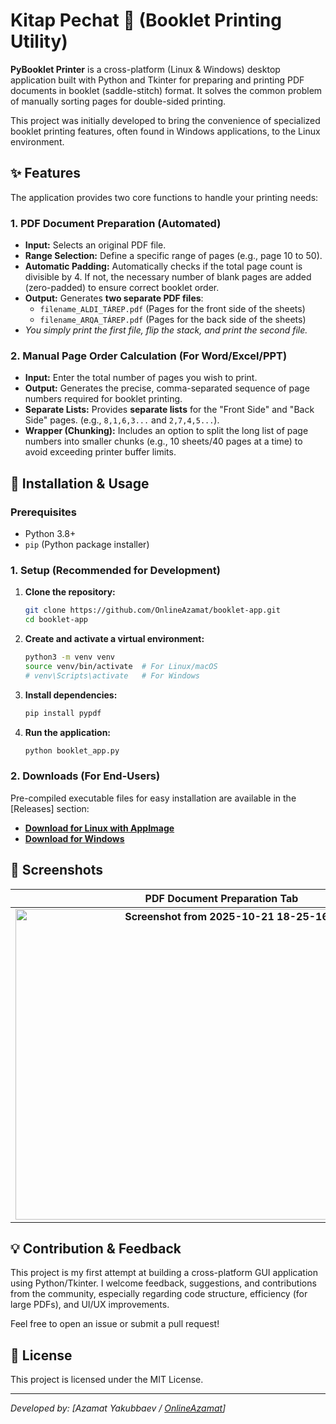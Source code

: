 # Kitap Pechat 📖 (Booklet Printing Utility)

**PyBooklet Printer** is a cross-platform (Linux & Windows) desktop application built with Python and Tkinter for preparing and printing PDF documents in booklet (saddle-stitch) format. It solves the common problem of manually sorting pages for double-sided printing.

This project was initially developed to bring the convenience of specialized booklet printing features, often found in Windows applications, to the Linux environment.

## ✨ Features

The application provides two core functions to handle your printing needs:

### 1. PDF Document Preparation (Automated)

* **Input:** Selects an original PDF file.
* **Range Selection:** Define a specific range of pages (e.g., page 10 to 50).
* **Automatic Padding:** Automatically checks if the total page count is divisible by 4. If not, the necessary number of blank pages are added (zero-padded) to ensure correct booklet order.
* **Output:** Generates **two separate PDF files**:
    * `filename_ALDI_TÁREP.pdf` (Pages for the front side of the sheets)
    * `filename_ARQA_TÁREP.pdf` (Pages for the back side of the sheets)
* *You simply print the first file, flip the stack, and print the second file.*

### 2. Manual Page Order Calculation (For Word/Excel/PPT)

* **Input:** Enter the total number of pages you wish to print.
* **Output:** Generates the precise, comma-separated sequence of page numbers required for booklet printing.
* **Separate Lists:** Provides **separate lists** for the "Front Side" and "Back Side" pages. (e.g., `8,1,6,3...` and `2,7,4,5...`).
* **Wrapper (Chunking):** Includes an option to split the long list of page numbers into smaller chunks (e.g., 10 sheets/40 pages at a time) to avoid exceeding printer buffer limits.

## 🚀 Installation & Usage

### Prerequisites

* Python 3.8+
* `pip` (Python package installer)

### 1. Setup (Recommended for Development)

1.  **Clone the repository:**
    ```bash
    git clone https://github.com/OnlineAzamat/booklet-app.git
    cd booklet-app
    ```

2.  **Create and activate a virtual environment:**
    ```bash
    python3 -m venv venv
    source venv/bin/activate  # For Linux/macOS
    # venv\Scripts\activate   # For Windows
    ```

3.  **Install dependencies:**
    ```bash
    pip install pypdf
    ```

4.  **Run the application:**
    ```bash
    python booklet_app.py
    ```

### 2. Downloads (For End-Users)

Pre-compiled executable files for easy installation are available in the [Releases] section:

* **[Download for Linux with AppImage](https://t.me/yakubbaevdev_blog/20)**
* **[Download for Windows](https://t.me/yakubbaevdev_blog/19)**

## 📸 Screenshots

| PDF Document Preparation Tab | Manual Page Order Calculation Tab |
| :---: | :---: |
| **<img width="660" height="497" alt="Screenshot from 2025-10-21 18-25-16" src="https://github.com/user-attachments/assets/3fb7b902-972e-45c6-ba6a-fee4ad630ee6" />** | **<img width="660" height="497" alt="Screenshot from 2025-10-21 18-25-35" src="https://github.com/user-attachments/assets/a7d70d55-3195-42a0-8846-1b85ba3c6a73" />** |

## 💡 Contribution & Feedback

This project is my first attempt at building a cross-platform GUI application using Python/Tkinter. I welcome feedback, suggestions, and contributions from the community, especially regarding code structure, efficiency (for large PDFs), and UI/UX improvements.

Feel free to open an issue or submit a pull request!

## 📜 License

This project is licensed under the MIT License.

---
*Developed by: [Azamat Yakubbaev / <a href="https://github.com/OnlineAzamat">OnlineAzamat</a>]*
